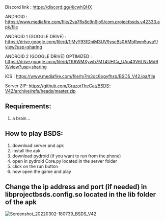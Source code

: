 Discord link : https://discord.gg/4jcwhQHX

ANDROID : https://www.mediafire.com/file/2va7flx8c9n9jo5/com.projectbsds.v42333.apk/file

ANDROID 1 (GOOGLE DRIVE) : https://drive.google.com/file/d/1jMyY93fDpiM3UV9yscBs0AMbRwm5uvaY/view?usp=sharing

ANDROID 2 (GOOGLE DRIVE) OPTIMIZED : https://drive.google.com/file/d/11t6WMXywb7MT4UHCa_UAo43V6LNzMd6X/view?usp=sharing

iOS : https://www.mediafire.com/file/ty7m3dc6ogyfhsb/BSDS_V42.ipa/file

Server ZIP: https://github.com/CrazorTheCat/BSDS-V42/archive/refs/heads/master.zip

## Requirements: ##
1. a brain...

## How to play BSDS: ##
1. download server and apk
2. install the apk
3. download pydroid (if you want to run from the phone)
4. open in pydroid Core.py located in the server folder
5. click on the run button
6. now open the game and play

## Change the ip address and port (if needed) in libprojectbsds.config.so located in the lib folder of the apk ##

![Screenshot_20220302-180739_BSDS_V42](https://user-images.githubusercontent.com/52799759/156474426-399ea814-9727-4a49-a1f8-2f95e027309c.png)
